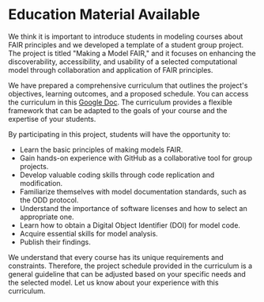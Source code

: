 # Education Material Available


We think it is important to introduce students in modeling courses about FAIR principles and we developed a template of a student group project. The project is titled "Making a Model FAIR," and it focuses on enhancing the discoverability, accessibility, and usability of a selected computational model through collaboration and application of FAIR principles.

We have prepared a comprehensive curriculum that outlines the project's objectives, learning outcomes, and a proposed schedule. You can access the curriculum in this [Google Doc](https://docs.google.com/document/d/1IzWLmS-bvfv9WYabXr1nq-K3bhvJ2vd_Q59mZgXAg_Q/edit). The curriculum provides a flexible framework that can be adapted to the goals of your course and the expertise of your students.

By participating in this project, students will have the opportunity to:

- Learn the basic principles of making models FAIR.
- Gain hands-on experience with GitHub as a collaborative tool for group projects.
- Develop valuable coding skills through code replication and modification.
- Familiarize themselves with model documentation standards, such as the ODD protocol.
- Understand the importance of software licenses and how to select an appropriate one.
- Learn how to obtain a Digital Object Identifier (DOI) for model code.
- Acquire essential skills for model analysis.
- Publish their findings.
  
We understand that every course has its unique requirements and constraints. Therefore, the project schedule provided in the curriculum is a general guideline that can be adjusted based on your specific needs and the selected model. Let us know about your experience with this curriculum.
